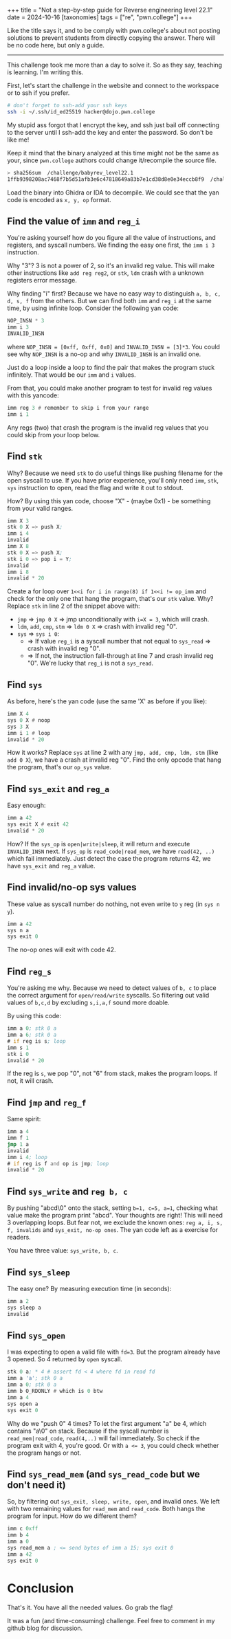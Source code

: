 +++
title = "Not a step-by-step guide for Reverse engineering level 22.1"
date = 2024-10-16
[taxonomies]
tags = ["re", "pwn.college"]
+++

Like the title says it, and to be comply with pwn.college's about not posting solutions
to prevent students from directly copying the answer. There will be no code here, but
only a guide.

---

This challenge took me more than a day to solve it. So as they say, teaching is learning.
I'm writing this.

First, let's start the challenge in the website and connect to the workspace or to ssh
if you prefer.
```bash
# don't forget to ssh-add your ssh keys
ssh -i ~/.ssh/id_ed25519 hacker@dojo.pwn.college
```

My stupid ass forgot that I encrypt the key, and ssh just bail off connecting to the server
until I ssh-add the key and enter the password. So don't be like me!

Keep it mind that the binary analyzed at this time might not be the same as your, since `pwn.college`
authors could change it/recompile the source file.

```bash
> sha256sum  /challenge/babyrev_level22.1
1ffb9398208ac7468f7b5d51afb3e6c47818649a83b7e1cd38d8e0e34eccb8f9  /challenge/babyrev_level22.1
```

Load the binary into Ghidra or IDA to decompile. We could see that the yan code is encoded as `x, y, op`
format.

## Find the value of `imm` and `reg_i`

You're asking yourself how do you figure all the value of instructions, and registers, and syscall numbers.
We finding the easy one first, the `imm i 3` instruction.

Why "3"? 3 is not a power of 2, so it's an invalid reg value. This will make other instructions like
`add reg reg2`, or `stk`, `ldm` crash with a unknown registers error message.

Why finding "i" first? Because we have no easy way to distinguish `a, b, c, d, s, f` from the others.
But we can find both `imm` and `reg_i` at the same time, by using infinite loop. Consider the following
yan code:
```asm
NOP_INSN * 3
imm i 3
INVALID_INSN
```

where `NOP_INSN = [0xff, 0xff, 0x0]` and `INVALID_INSN = [3]*3`. You could see why `NOP_INSN` is a no-op
and why `INVALID_INSN` is an invalid one.

Just do a loop inside a loop to find the pair that makes the program stuck infinitely. That would be
our `imm` and `i` values.

From that, you could make another program to test for invalid reg values with this yancode:
```asm
imm reg 3 # remember to skip i from your range
imm i 1
```

Any regs (two) that crash the program is the invalid reg values that you could skip from your loop below.

## Find `stk`

Why? Because we need `stk` to do useful things like pushing filename for the open syscall to use.
If you have prior experience, you'll only need `imm`, `stk`, `sys` instruction to open, read
the flag and write it out to stdout.

How? By using this yan code, choose "X" - (maybe 0x1) - be something from your valid ranges.
```asm
imm X 3
stk 0 X => push X;
imm i 4
invalid
imm X 8
stk 0 X => push X;
stk i 0 => pop i = Y;
invalid
imm i 8
invalid * 20
```

Create a for loop over `1<<i for i in range(8) if 1<<i != op_imm` and check for the only one
that hang the program, that's our `stk` value. Why? Replace `stk` in line 2 of the snippet above with:
* `jmp` => `jmp 0 X` => jmp unconditionally with `i=X = 3`, which will crash.
* `ldm`, `add`, `cmp`, `stm` => `ldm 0 X` => crash with invalid reg "0".
* `sys` => `sys i 0`:
  + => If value `reg_i` is a syscall number that not equal to `sys_read` => crash with invalid reg "0".
  + => If not, the instruction fall-through at line 7 and crash invalid reg "0".
  We're lucky that `reg_i` is not a `sys_read`.

## Find `sys`

As before, here's the yan code (use the same 'X' as before if you like):
```asm
imm X 4
sys 0 X # noop
sys 3 X
imm i 1 # loop
invalid * 20
```

How it works? Replace `sys` at line 2 with any `jmp, add, cmp, ldm, stm` (like `add 0 X`),
we have a crash at invalid reg "0".
Find the only opcode that hang the program, that's our `op_sys` value.

## Find `sys_exit` and `reg_a`

Easy enough:
```asm
imm a 42
sys exit X # exit 42
invalid * 20
```

How? If the `sys_op` is `open|write|sleep`, it will return and execute `INVALID_INSN` next.
If `sys_op` is `read_code|read_mem`, we have `read(42, ..)` which fail immediately.
Just detect the case the program returns 42, we have `sys_exit` and `reg_a` value.

## Find invalid/no-op sys values

These value as syscall number do nothing, not even write to `y` reg (in `sys n y`).
```asm
imm a 42
sys n a
sys exit 0
```

The no-op ones will exit with code 42.

## Find `reg_s`

You're asking me why. Because we need to detect values of `b, c` to place the
correct argument for `open/read/write` syscalls. So filtering out valid values
of `b,c,d` by excluding `s,i,a,f` sound more doable.

By using this code:
```asm
imm a 0; stk 0 a
imm a 6; stk 0 a
# if reg is s; loop
imm s 1
stk i 0
invalid * 20
```

If the reg is `s`, we pop "0", not "6" from stack, makes the program loops.
If not, it will crash.

## Find `jmp` and `reg_f`

Same spirit:
```asm
imm a 4
imm f 1
jmp 1 a
invalid
imm i 4; loop
# if reg is f and op is jmp; loop
invalid * 20
```

## Find `sys_write` and `reg b, c`

By pushing "abcd\0" onto the stack, setting `b=1, c=5, a=1`,
checking what value make the program print "abcd".
Your thoughts are right! This will need 3 overlapping loops.
But fear not, we exclude the known ones: `reg a, i, s, f, invalids`
and `sys_exit, no-op ones`. The yan code left as a exercise for readers.

You have three value: `sys_write, b, c`.

## Find `sys_sleep`

The easy one? By measuring execution time (in seconds):
```asm
imm a 2
sys sleep a
invalid
```

## Find `sys_open`

I was expecting to open a valid file with `fd=3`. But the program already have 3 opened. So 4 returned by `open` syscall.

```asm
stk 0 a; * 4 # assert fd < 4 where fd in read fd
imm a 'a'; stk 0 a
imm a 0; stk 0 a
imm b O_RDONLY # which is 0 btw
imm a 4
sys open a
sys exit 0
```

Why do we "push 0" 4 times? To let the first argument "a" be 4, which contains "a\0" on stack.
Because if the syscall number is `read_mem|read_code`, `read(4,..)` will fail immediately.
So check if the program exit with 4, you're good.
Or with `a <= 3`, you could check whether the program hangs or not.

## Find `sys_read_mem` (and `sys_read_code` but we don't need it)

So, by filtering out `sys_exit, sleep, write, open`, and invalid ones.
We left with two remaining values for `read_mem` and `read_code`.
Both hangs the program for input. How do we different them?
```asm
imm c 0xff
imm b 4
imm a 0
sys read_mem a ; <= send bytes of imm a 15; sys exit 0
imm a 42
sys exit 0
```

# Conclusion

That's it. You have all the needed values. Go grab the flag!

It was a fun (and time-consuming) challenge.
Feel free to comment in my github blog for discussion.

